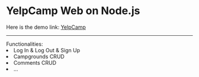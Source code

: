 # YelpCamp Web on Node.js

Here is the demo link: <a href="https://yelp-campings.herokuapp.com/">YelpCamp</a>
<hr>
Functionalities:
<li>Log In & Log Out & Sign Up</li>
<li>Campgrounds CRUD</li>
<li>Comments CRUD</li>
<li>...</li>


